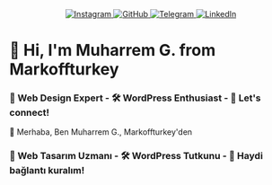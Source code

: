 <div align="center">
  <a href="https://www.instagram.com/heymuharrem">
    <img src="https://shields.io/badge/-Instagram-E4405F?style=flat&logo=Instagram&logoColor=white" alt="Instagram"/>
  </a>
  <a href="https://github.com/heymuharrem">
    <img src="https://shields.io/badge/-GitHub-181717?style=flat&logo=GitHub&logoColor=white" alt="GitHub"/>
  </a>
  <a href="https://t.me/heymuharrem">
    <img src="https://shields.io/badge/-Telegram-2CA5E0?style=flat&logo=Telegram&logoColor=white" alt="Telegram"/>
  </a>
  <a href="https://www.linkedin.com/in/gultekinm/">
    <img src="https://shields.io/badge/-LinkedIn-0077B5?style=flat&logo=LinkedIn&logoColor=white" alt="LinkedIn"/>
  </a>
</div>

# 👋 Hi, I'm Muharrem G. from Markoffturkey
### 🎨 Web Design Expert - 🛠️ WordPress Enthusiast - 🚀 Let's connect!

👋 Merhaba, Ben Muharrem G., Markoffturkey'den
### 🎨 Web Tasarım Uzmanı - 🛠️ WordPress Tutkunu - 🚀 Haydi bağlantı kuralım!

